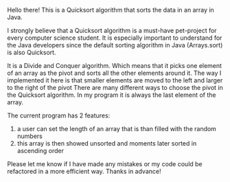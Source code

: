 Hello there! This is a Quicksort algorithm that sorts the data in an array in Java.

I strongly believe that a Quicksort algorithm is a must-have pet-project for every computer science student. 
It is especially important to understand for the Java developers since the default sorting algorithm in Java (Arrays.sort) is also Quicksort.

It is a Divide and Conquer algorithm. Which means that it picks one element of an array as the pivot and sorts all the other elements around it. The way I implemented it here is that smaller elements are moved to the left and larger to the right of the pivot
There are many different ways to choose the pivot in the Quicksort algorithm. In my program it is always the last element of the array. 

The current program has 2 features:

1. a user can set the length of an array that is than filled with the random numbers
2. this array is then showed unsorted and moments later sorted in ascending order


Please let me know if I have made any mistakes or my code could be refactored in a more efficient way. Thanks in advance!
